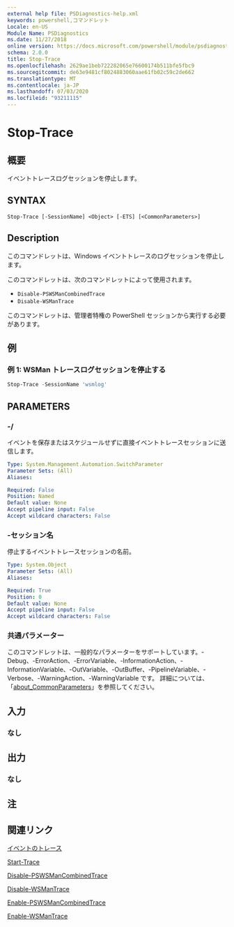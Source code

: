 ```yaml
---
external help file: PSDiagnostics-help.xml
keywords: powershell,コマンドレット
Locale: en-US
Module Name: PSDiagnostics
ms.date: 11/27/2018
online version: https://docs.microsoft.com/powershell/module/psdiagnostics/stop-trace?view=powershell-7&WT.mc_id=ps-gethelp
schema: 2.0.0
title: Stop-Trace
ms.openlocfilehash: 2629ae1beb722282065e76600174b511bfe5fbc9
ms.sourcegitcommit: de63e9481cf8024883060aae61fb02c59c2de662
ms.translationtype: MT
ms.contentlocale: ja-JP
ms.lasthandoff: 07/03/2020
ms.locfileid: "93211115"
---
```

# Stop-Trace

## 概要
イベントトレースログセッションを停止します。

## SYNTAX

```
Stop-Trace [-SessionName] <Object> [-ETS] [<CommonParameters>]
```

## Description

このコマンドレットは、Windows イベントトレースのログセッションを停止します。

このコマンドレットは、次のコマンドレットによって使用されます。

- `Disable-PSWSManCombinedTrace`
- `Disable-WSManTrace`

このコマンドレットは、管理者特権の PowerShell セッションから実行する必要があります。

## 例

### 例 1: WSMan トレースログセッションを停止する

```powershell
Stop-Trace -SessionName 'wsmlog'
```

## PARAMETERS

### -/
イベントを保存またはスケジュールせずに直接イベントトレースセッションに送信します。

```yaml
Type: System.Management.Automation.SwitchParameter
Parameter Sets: (All)
Aliases:

Required: False
Position: Named
Default value: None
Accept pipeline input: False
Accept wildcard characters: False
```

### -セッション名
停止するイベントトレースセッションの名前。

```yaml
Type: System.Object
Parameter Sets: (All)
Aliases:

Required: True
Position: 0
Default value: None
Accept pipeline input: False
Accept wildcard characters: False
```

### 共通パラメーター
このコマンドレットは、一般的なパラメーターをサポートしています。-Debug、-ErrorAction、-ErrorVariable、-InformationAction、-InformationVariable、-OutVariable、-OutBuffer、-PipelineVariable、-Verbose、-WarningAction、-WarningVariable です。 詳細については、「[about_CommonParameters](https://go.microsoft.com/fwlink/?LinkID=113216)」を参照してください。

## 入力

### なし

## 出力

### なし

## 注

## 関連リンク

[イベントのトレース](/windows/desktop/ETW/event-tracing-portal)

[Start-Trace](start-trace.md)

[Disable-PSWSManCombinedTrace](Disable-PSWSManCombinedTrace.md)

[Disable-WSManTrace](Disable-WSManTrace.md)

[Enable-PSWSManCombinedTrace](Enable-PSWSManCombinedTrace.md)

[Enable-WSManTrace](Enable-WSManTrace.md)
